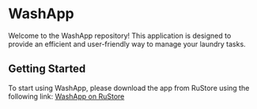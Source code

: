 # WashApp

Welcome to the WashApp repository! This application is designed to provide an efficient and user-friendly way to manage your laundry tasks.

## Getting Started

To start using WashApp, please download the app from RuStore using the following link:
[WashApp on RuStore](https://www.rustore.ru/catalog/app/org.javakov.washapp)
